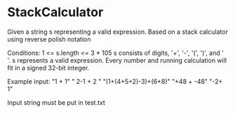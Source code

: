 # StackCalculator

Given a string s representing a valid expression.
Based on a stack calculator using reverse polish notation

Conditions:
  1 <= s.length <= 3 * 105
  s consists of digits, '+', '-', '(', ')', and ' '.
  s represents a valid expression.
  Every number and running calculation will fit in a signed 32-bit integer.
  
Example input:
"1 + 1"
" 2-1 + 2 "
"(1+(4+5+2)-3)+(6+8)"
"+48 + -48"
"-2+ 1"

Input string must be put in test.txt
